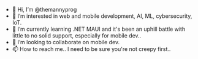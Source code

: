 - 👋 Hi, I’m @themannyprog
- 👀 I’m interested in web and mobile development, AI, ML, cybersecurity, IoT.
- 🌱 I’m currently learning .NET MAUI and it's been an uphill battle with little to no solid support, especially for mobile dev..
- 💞️ I’m looking to collaborate on mobile dev.
- 📫 How to reach me.. I need to be sure you're not creepy first..

<!---
themannyprog/themannyprog is a ✨ special ✨ repository because its `README.md` (this file) appears on your GitHub profile.
You can click the Preview link to take a look at your changes.
--->
